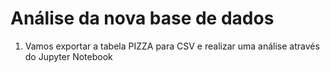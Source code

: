 # Análise da nova base de dados

1. Vamos exportar a tabela PIZZA para CSV e realizar uma análise através do Jupyter Notebook
